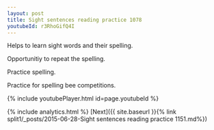 ```yaml
---
layout: post
title: Sight sentences reading practice 1078
youtubeId: r3RhoGifQ4I
---
```

 
 
Helps to learn sight words and their spelling.

Opportunitiy to repeat the spelling. 

Practice spelling. 
 
Practice for spelling bee competitions. 
 
{% include youtubePlayer.html id=page.youtubeId %}
 
 
{% include analytics.html %} 
[Next]({{ site.baseurl }}{% link  split1/_posts/2015-06-28-Sight sentences reading practice 1151.md%})
 
